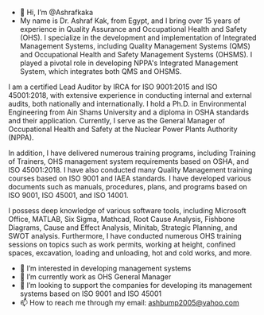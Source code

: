 - 👋 Hi, I’m @Ashrafkaka
- My name is Dr. Ashraf Kak, from Egypt, and I bring over 15 years of experience in Quality Assurance and Occupational Health and Safety (OHS). I specialize in the development and implementation of Integrated Management Systems, including Quality Management Systems (QMS) and Occupational Health and Safety Management Systems (OHSMS). I played a pivotal role in developing NPPA's Integrated Management System, which integrates both QMS and OHSMS.

I am a certified Lead Auditor by IRCA for ISO 9001:2015 and ISO 45001:2018, with extensive experience in conducting internal and external audits, both nationally and internationally. I hold a Ph.D. in Environmental Engineering from Ain Shams University and a diploma in OSHA standards and their application. Currently, I serve as the General Manager of Occupational Health and Safety at the Nuclear Power Plants Authority (NPPA).

In addition, I have delivered numerous training programs, including Training of Trainers, OHS management system requirements based on OSHA, and ISO 45001:2018. I have also conducted many Quality Management training courses based on ISO 9001 and IAEA standards. I have developed various documents such as manuals, procedures, plans, and programs based on ISO 9001, ISO 45001, and ISO 14001.

I possess deep knowledge of various software tools, including Microsoft Office, MATLAB, Six Sigma, Mathcad, Root Cause Analysis, Fishbone Diagrams, Cause and Effect Analysis, Minitab, Strategic Planning, and SWOT analysis. Furthermore, I have conducted numerous OHS training sessions on topics such as work permits, working at height, confined spaces, excavation, loading and unloading, hot and cold works, and more.
- 👀 I’m interested in developing management systems
- 🌱 I’m currently work as OHS General Manager
- 💞️ I’m looking to support the companies for developing its management systems based on ISO 9001 and ISO 45001
- 📫 How to reach me through my email: ashbump2005@yahoo.com


<!---
Ashrafkaka/Ashrafkaka is a ✨ special ✨ repository because its `README.md` (this file) appears on your GitHub profile.
You can click the Preview link to take a look at your changes.
--->
